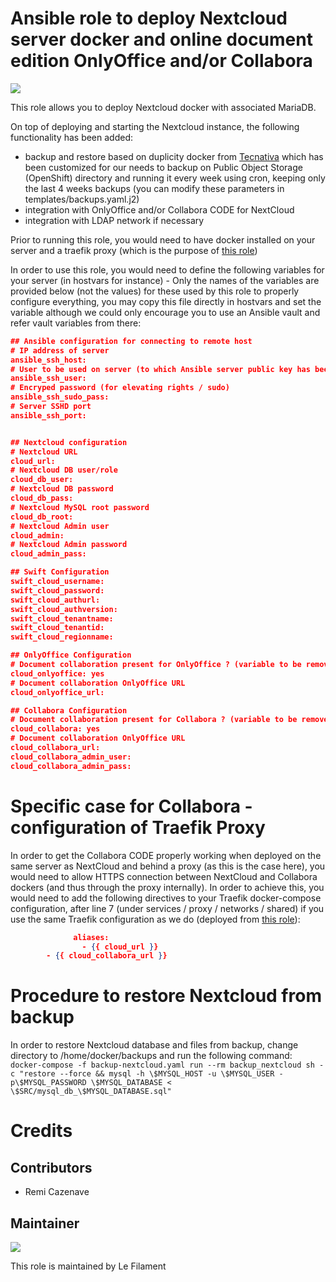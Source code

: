# Ansible role to deploy Nextcloud server docker and online document edition OnlyOffice and/or Collabora

[![](https://img.shields.io/badge/licence-AGPL--3-blue.svg)](http://www.gnu.org/licenses/agpl "License: AGPL-3")

This role allows you to deploy Nextcloud docker with associated MariaDB.

On top of deploying and starting the Nextcloud instance, the following functionality has been added:
- backup and restore based on duplicity docker from [Tecnativa](https://github.com/Tecnativa/docker-duplicity) which has been customized for our needs to backup on Public Object Storage (OpenShift) directory and running it every week using cron, keeping only the last 4 weeks backups (you can modify these parameters in templates/backups.yaml.j2)
- integration with OnlyOffice and/or Collabora CODE for NextCloud
- integration with LDAP network if necessary

Prior to running this role, you would need to have docker installed on your server and a traefik proxy (which is the purpose of [this role](https://github.com/lefilament/ansible_role_docker_server))

In order to use this role, you would need to define the following variables for your server (in hostvars for instance) - Only the names of the variables are provided below (not the values) for these used by this role to properly configure everything, you may copy this file directly in hostvars and set the variable although we could only encourage you to use an Ansible vault and refer vault variables from there:

```json
## Ansible configuration for connecting to remote host
# IP address of server
ansible_ssh_host: 
# User to be used on server (to which Ansible server public key has been provided)
ansible_ssh_user: 
# Encryped password (for elevating rights / sudo)
ansible_ssh_sudo_pass: 
# Server SSHD port
ansible_ssh_port: 


## Nextcloud configuration
# Nextcloud URL
cloud_url: 
# Nextcloud DB user/role
cloud_db_user: 
# Nextcloud DB password
cloud_db_pass: 
# Nextcloud MySQL root password
cloud_db_root: 
# Nextcloud Admin user
cloud_admin: 
# Nextcloud Admin password
cloud_admin_pass: 

## Swift Configuration
swift_cloud_username:
swift_cloud_password:
swift_cloud_authurl:
swift_cloud_authversion:
swift_cloud_tenantname:
swift_cloud_tenantid:
swift_cloud_regionname:

## OnlyOffice Configuration
# Document collaboration present for OnlyOffice ? (variable to be removed if not used)
cloud_onlyoffice: yes
# Document collaboration OnlyOffice URL
cloud_onlyoffice_url: 

## Collabora Configuration
# Document collaboration present for Collabora ? (variable to be removed if not used)
cloud_collabora: yes
# Document collaboration OnlyOffice URL
cloud_collabora_url: 
cloud_collabora_admin_user:
cloud_collabora_admin_pass:
```
# Specific case for Collabora - configuration of Traefik Proxy
In order to get the Collabora CODE properly working when deployed on the same server as NextCloud and behind a proxy (as this is the case here), you would need to allow HTTPS connection between NextCloud and Collabora dockers (and thus through the proxy internally). In order to achieve this, you would need to add the following directives to your Traefik docker-compose configuration, after line 7 (under services / proxy / networks / shared) if you use the same Traefik configuration as we do (deployed from [this role](https://github.com/remi-filament/ansible_role_docker_server)):
```json
              aliases:
                - {{ cloud_url }}
		- {{ cloud_collabora_url }}
```

# Procedure to restore Nextcloud from backup

In order to restore Nextcloud database and files from backup, change directory to /home/docker/backups and run the following command:
`docker-compose -f backup-nextcloud.yaml run --rm backup_nextcloud sh -c "restore --force && mysql -h \$MYSQL_HOST -u \$MYSQL_USER -p\$MYSQL_PASSWORD \$MYSQL_DATABASE < \$SRC/mysql_db_\$MYSQL_DATABASE.sql"`



# Credits

## Contributors

* Remi Cazenave <remi-filament>


## Maintainer

[![](https://le-filament.com/img/logo-lefilament.png)](https://le-filament.com "Le Filament")

This role is maintained by Le Filament
